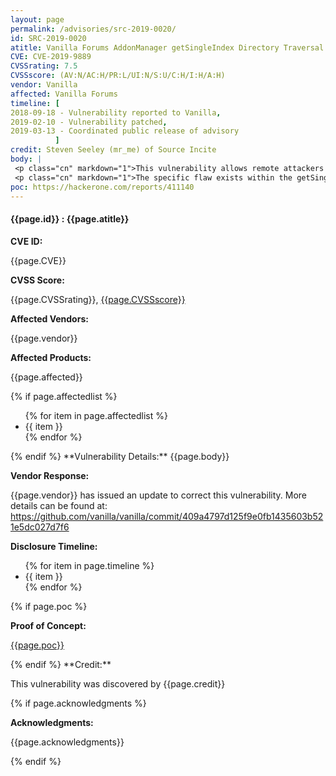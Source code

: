 ```yaml
---
layout: page
permalink: /advisories/src-2019-0020/
id: SRC-2019-0020
atitle: Vanilla Forums AddonManager getSingleIndex Directory Traversal File Inclusion Remote Code Execution Vulnerability
CVE: CVE-2019-9889
CVSSrating: 7.5
CVSSscore: (AV:N/AC:H/PR:L/UI:N/S:U/C:H/I:H/A:H)
vendor: Vanilla
affected: Vanilla Forums
timeline: [
2018-09-18 - Vulnerability reported to Vanilla,
2019-02-10 - Vulnerability patched,
2019-03-13 - Coordinated public release of advisory
          ]
credit: Steven Seeley (mr_me) of Source Incite
body: |
 <p class="cn" markdown="1">This vulnerability allows remote attackers to execute arbitrary code on vulnerable installations of Vanilla Forums. Authentication is required to exploit this vulnerability, however the authentication can be bypassed.</p>
 <p class="cn" markdown="1">The specific flaw exists within the getSingleIndex function of the AddonManager class. The issue results in a require call using a crafted type value. An attacker can leverage this vulnerability to execute code under the context of the web server.</p>
poc: https://hackerone.com/reports/411140
---
```


<h4><b>{{page.id}} : {{page.atitle}}</b></h4>

**CVE ID:**
<p class="cn">{{page.CVE}}</p>

**CVSS Score:**
<p class="cn">{{page.CVSSrating}}, <a href="https://nvd.nist.gov/vuln-metrics/cvss/v3-calculator?vector={{page.CVSSscore}}">{{page.CVSSscore}}</a></p>

**Affected Vendors:**
<p class="cn">{{page.vendor}}</p>

**Affected Products:**
<p class="cn">{{page.affected}}</p>
{% if page.affectedlist %}
<ul class="cn">
{% for item in page.affectedlist %}
  <li>{{ item }}</li>
{% endfor %}
</ul>
{% endif %}
**Vulnerability Details:**
{{page.body}}

**Vendor Response:**

<p class="cn">{{page.vendor}} has issued an update to correct this vulnerability. More details can be found at: <br />
<a href="https://github.com/vanilla/vanilla/commit/409a4797d125f9e0fb1435603b521e5dc027d7f6">https://github.com/vanilla/vanilla/commit/409a4797d125f9e0fb1435603b521e5dc027d7f6</a></p>

**Disclosure Timeline:**
<ul class="cn">
{% for item in page.timeline %}
  <li>{{ item }}</li>
{% endfor %}
</ul>
{% if page.poc %}

**Proof of Concept:**
<p class="cn"><a href="{{page.poc}}">{{page.poc}}</a></p>
{% endif %}
**Credit:**
<p class="cn">This vulnerability was discovered by {{page.credit}}</p>
{% if page.acknowledgments %}

**Acknowledgments:**
<p class="cn">{{page.acknowledgments}}</p>
{% endif %}
